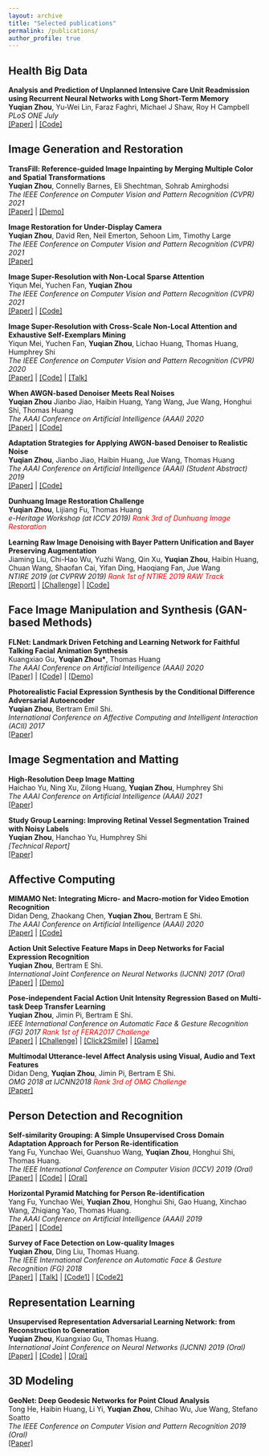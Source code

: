 ```yaml
---
layout: archive
title: "Selected publications"
permalink: /publications/
author_profile: true
---
```


## Health Big Data

<b>Analysis and Prediction of Unplanned Intensive Care Unit Readmission using Recurrent Neural Networks with Long Short-Term Memory</b> 
<br><b>Yuqian Zhou</b>, Yu-Wei Lin, Faraz Faghri, Michael J Shaw, Roy H Campbell 
<br> <i>PLoS ONE July</i>
<br>[[Paper]](https://www.biorxiv.org/content/10.1101/385518v1) | [[Code]](https://github.com/yzhouas/MIMIC-III_ICU_Readmission_Analysis)

## Image Generation and Restoration
<b>TransFill: Reference-guided Image Inpainting by Merging Multiple Color and Spatial Transformations</b> <br>
<b>Yuqian Zhou</b>, Connelly Barnes, Eli Shechtman, Sohrab Amirghodsi
<br> <i>The IEEE Conference on Computer Vision and Pattern Recognition (CVPR) 2021</i>
<br>[[Paper]]() | [[Demo]]()

<b>Image Restoration for Under-Display Camera</b> <br>
<b>Yuqian Zhou</b>, David Ren, Neil Emerton, Sehoon Lim, Timothy Large
<br> <i>The IEEE Conference on Computer Vision and Pattern Recognition (CVPR) 2021</i>
<br>[[Paper]](https://arxiv.org/pdf/2003.04857.pdf)

<b>Image Super-Resolution with Non-Local Sparse Attention</b> <br>
Yiqun Mei, Yuchen Fan, <b>Yuqian Zhou</b>
<br> <i>The IEEE Conference on Computer Vision and Pattern Recognition (CVPR) 2021</i>
<br>[[Paper]]() | [[Code]]()

<b>Image Super-Resolution with Cross-Scale Non-Local Attention and Exhaustive Self-Exemplars Mining</b> <br>
Yiqun Mei, Yuchen Fan, <b>Yuqian Zhou</b>, Lichao Huang, Thomas Huang, Humphrey Shi
<br> <i>The IEEE Conference on Computer Vision and Pattern Recognition (CVPR) 2020</i>
<br>[[Paper]](https://openaccess.thecvf.com/content_CVPR_2020/html/Mei_Image_Super-Resolution_With_Cross-Scale_Non-Local_Attention_and_Exhaustive_Self-Exemplars_Mining_CVPR_2020_paper.html) | [[Code]](https://github.com/SHI-Labs/Cross-Scale-Non-Local-Attention) | [[Talk]](https://www.youtube.com/watch?v=1eJ2aOEKv58)

<b>When AWGN-based Denoiser Meets Real Noises</b> <br>
<b>Yuqian Zhou</b> Jianbo Jiao, Haibin Huang, Yang Wang, Jue Wang, Honghui Shi, Thomas Huang 
<br> <i>The AAAI Conference on Artificial Intelligence (AAAI) 2020</i>
<br>[[Paper]](https://arxiv.org/pdf/1904.03485.pdf) | [[Code]](https://github.com/yzhouas/PD-Denoising-pytorch)<br>

<b>Adaptation Strategies for Applying AWGN-based Denoiser to Realistic Noise</b> <br>
<b>Yuqian Zhou</b>, Jianbo Jiao, Haibin Huang, Jue Wang, Thomas Huang 
<br> <i>The AAAI Conference on Artificial Intelligence (AAAI) (Student Abstract) 2019</i>
<br>[[Paper]](https://www.aaai.org/Papers/AAAI/2019/SA-ZhouY.332.pdf) | [[Code]](https://github.com/yzhouas/PD-Denoising-pytorch)<br>

<b>Dunhuang Image Restoration Challenge</b> <br>
<b>Yuqian Zhou</b>, Lijiang Fu, Thomas Huang
<br> <i>e-Heritage Workshop (at ICCV 2019) <span style="color:red">Rank 3rd of Dunhuang Image Restoration</span> </i>

<b>Learning Raw Image Denoising with Bayer Pattern Unification and Bayer Preserving Augmentation</b> <br>
Jiaming Liu, Chi-Hao Wu, Yuzhi Wang, Qin Xu, <b>Yuqian Zhou</b>, Haibin Huang, Chuan Wang, Shaofan Cai, Yifan Ding, Haoqiang Fan, Jue Wang
<br> <i>NTIRE 2019 (at CVPRW 2019) <span style="color:red">Rank 1st of NTIRE 2019 RAW Track</span> </i>
<br>[[Report]](https://arxiv.org/abs/1904.12945) | [[Challenge]]() |  [[Code]](https://drive.google.com/open?id=1Xcs610rOpdQ3qc_bM5Dlb4s6lg83Q_N5)

## Face Image Manipulation and Synthesis (GAN-based Methods)
<b>FLNet: Landmark Driven Fetching and Learning Network for Faithful Talking Facial Animation Synthesis</b><br>
Kuangxiao Gu, <b>Yuqian Zhou*</b>, Thomas Huang
<br> <i>The AAAI Conference on Artificial Intelligence (AAAI) 2020</i>
<br>[[Paper]](https://arxiv.org/abs/1911.09224) | [[Code]](https://github.com/kgu3/FLNet_AAAI2020) | [[Demo]](https://www.youtube.com/watch?v=bpBOPnItQTo)

<b>Photorealistic Facial Expression Synthesis by the Conditional Difference Adversarial Autoencoder</b><br>
<b>Yuqian Zhou</b>, Bertram Emil Shi.
<br> <i>International Conference on Affective Computing and Intelligent Interaction (ACII) 2017</i>
<br>[[Paper]](https://arxiv.org/abs/1708.09126)

## Image Segmentation and Matting
<b>High-Resolution Deep Image Matting</b><br>
Haichao Yu, Ning Xu, Zilong Huang, <b>Yuqian Zhou</b>, Humphrey Shi
<br> <i>The AAAI Conference on Artificial Intelligence (AAAI) 2021</i>
<br>[[Paper]](https://arxiv.org/abs/1708.09126)

<b>Study Group Learning: Improving Retinal Vessel Segmentation Trained with Noisy Labels</b><br>
<b>Yuqian Zhou</b>, Hanchao Yu, Humphrey Shi
<br> <i>[Technical Report]</i>
<br>[[Paper]]()

## Affective Computing
<b>MIMAMO Net: Integrating Micro- and Macro-motion for Video Emotion Recognition</b> <br>
Didan Deng, Zhaokang Chen, <b>Yuqian Zhou</b>, Bertram E Shi. 
<br> <i>The AAAI Conference on Artificial Intelligence (AAAI) 2020</i>
<br>[[Paper]](https://arxiv.org/abs/1911.09784) | [[Code]](https://github.com/wtomin/MIMAMO-Net)

<b>Action Unit Selective Feature Maps in Deep Networks for Facial Expression Recognition</b> <br>
<b>Yuqian Zhou</b>, Bertram E Shi. 
<br> <i>International Joint Conference on Neural Networks (IJCNN) 2017 (Oral)</i>
<br>[[Paper]](https://ieeexplore.ieee.org/abstract/document/7966100) | [[Demo]](https://www.youtube.com/watch?v=sf9exK3aFWQ)

<b>Pose-independent Facial Action Unit Intensity Regression Based on Multi-task Deep Transfer Learning</b> <br>
<b>Yuqian Zhou</b>, Jimin Pi, Bertram E Shi. 
<br> <i>IEEE International Conference on Automatic Face & Gesture Recognition (FG) 2017 <span style="color:red">Rank 1st of FERA2017 Challenge</span></i>
<br>[[Paper]](https://ieeexplore.ieee.org/abstract/document/7961835) | [[Challenge]](http://sspnet.eu/fera2017/) | [[Click2Smile]](https://www.youtube.com/watch?v=pygM4xODYVU) | [[Game]](https://www.youtube.com/watch?v=if4hdFyR94I&feature=youtu.be)

<b>Multimodal Utterance-level Affect Analysis using Visual, Audio and Text Features</b> <br>
Didan Deng, <b>Yuqian Zhou</b>, Jimin Pi, Bertram E Shi. 
<br> <i>OMG 2018 at IJCNN2018 <span style="color:red">Rank 3rd of OMG Challenge</span></i>
<br>[[Paper]](https://arxiv.org/abs/1805.00625)

## Person Detection and Recognition
<b>Self-similarity Grouping: A Simple Unsupervised Cross Domain Adaptation Approach for Person Re-identification</b> <br>
Yang Fu, Yunchao Wei, Guanshuo Wang, <b>Yuqian Zhou</b>, Honghui Shi, Thomas Huang. 
<br> <i>The IEEE International Conference on Computer Vision (ICCV) 2019 (Oral)</i>
<br>[[Paper]](https://arxiv.org/abs/1811.10144) | [[Code]](https://github.com/OasisYang/SSG) | [[Oral]](https://conftube.com/video/xzygVl7ZncQ?tocitem=132)

<b>Horizontal Pyramid Matching for Person Re-identification</b> <br>
Yang Fu, Yunchao Wei, <b>Yuqian Zhou</b>, Honghui Shi, Gao Huang, Xinchao Wang, Zhiqiang Yao, Thomas Huang. 
<br> <i>The AAAI Conference on Artificial Intelligence (AAAI) 2019</i>
<br>[[Paper]](https://arxiv.org/abs/1804.05275) | [[Code]](https://github.com/OasisYang/HPM)

<b>Survey of Face Detection on Low-quality Images</b> <br>
<b>Yuqian Zhou</b>, Ding Liu, Thomas Huang. 
<br> <i>The IEEE International Conference on Automatic Face & Gesture Recognition (FG) 2018</i>
<br>[[Paper]](https://arxiv.org/abs/1804.07362) | [[Talk]](https://www.youtube.com/watch?v=B9L4tZlPvdk&feature=youtu.be) | [[Code1]](https://github.com/rbgirshick/py-faster-rcnn) | [[Code2]](https://github.com/sfzhang15/SFD)

## Representation Learning

<b>Unsupervised Representation Adversarial Learning Network: from Reconstruction to Generation</b> <br>
<b>Yuqian Zhou</b>, Kuangxiao Gu, Thomas Huang. 
<br> <i>International Joint Conference on Neural Networks (IJCNN) 2019 (Oral)</i>
<br>[[Paper]](https://arxiv.org/abs/1804.07353) | [[Code]](https://github.com/yzhouas/RepGAN-tensorflow) | [[Oral]](https://www.youtube.com/watch?v=cCpkMFnNRNs&feature=youtu.be)

## 3D Modeling
<b>GeoNet: Deep Geodesic Networks for Point Cloud Analysis</b> <br>
Tong He,  Haibin Huang,  Li Yi,  <b>Yuqian Zhou</b>,  Chihao Wu,  Jue Wang,  Stefano Soatto 
<br> <i>The IEEE Conference on Computer Vision and Pattern Recognition 2019 (Oral)</i>
<br>[[Paper]](https://arxiv.org/abs/1901.00680)







